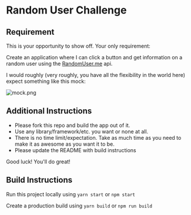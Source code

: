 # Random User Challenge

## Requirement

This is your opportunity to show off. Your only requirement:

Create an application where I can click a button and get information on a random user
using the [RandomUser.me](http://randomuser.me) api.

I would roughly (very roughly, you have all the flexibility in the world here) expect something like this mock:

![mock.png](mock.png)

## Additional Instructions

- Please fork this repo and build the app out of it.
- Use any library/framework/etc. you want or none at all.
- There is no time limit/expectation. Take as much time as you need to make it as awesome as you want it to be.
- Please update the README with build instructions

Good luck! You'll do great!


## Build Instructions

Run this project locally using `yarn start` or  `npm start`

Create a production build using `yarn build` or `npm run build`